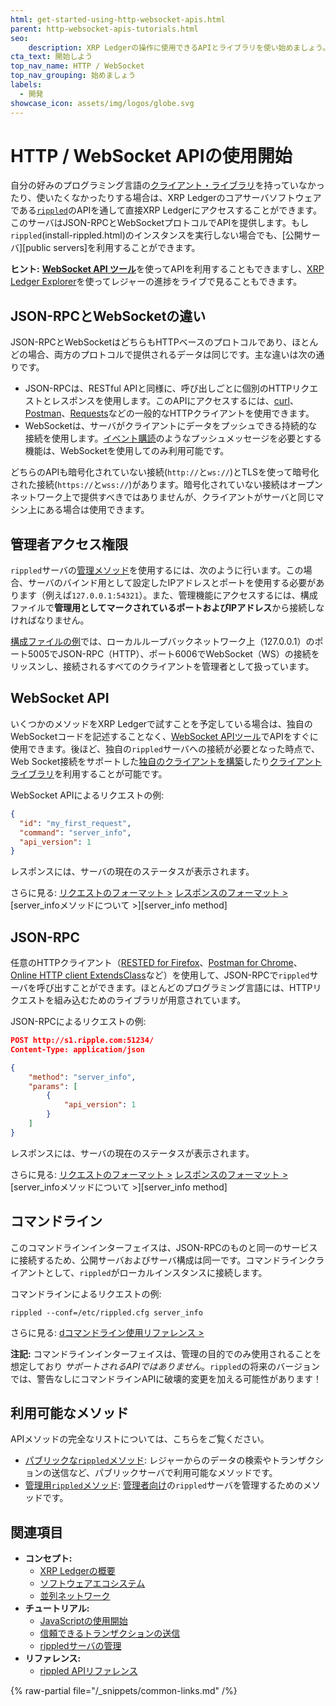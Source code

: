 ```yaml
---
html: get-started-using-http-websocket-apis.html
parent: http-websocket-apis-tutorials.html
seo:
    description: XRP Ledgerの操作に使用できるAPIとライブラリを使い始めましょう。
cta_text: 開始しよう
top_nav_name: HTTP / WebSocket
top_nav_grouping: 始めましょう
labels:
  - 開発
showcase_icon: assets/img/logos/globe.svg
---
```

# HTTP / WebSocket APIの使用開始

自分の好みのプログラミング言語の[クライアント・ライブラリ](../../references/client-libraries.md)を持っていなかったり、使いたくなかったりする場合は、XRP Ledgerのコアサーバソフトウェアである[`rippled`](../../concepts/networks-and-servers/index.md)のAPIを通して直接XRP Ledgerにアクセスすることができます。このサーバはJSON-RPCとWebSocketプロトコルでAPIを提供します。もし`rippled`(install-rippled.html)のインスタンスを実行しない場合でも、[公開サーバ][public servers]を利用することができます。

**ヒント:** [**WebSocket API ツール**](/resources/dev-tools/websocket-api-tool)を使ってAPIを利用することもできますし、[XRP Ledger Explorer](https://livenet.xrpl.org/)を使ってレジャーの進捗をライブで見ることもできます。

## JSON-RPCとWebSocketの違い

JSON-RPCとWebSocketはどちらもHTTPベースのプロトコルであり、ほとんどの場合、両方のプロトコルで提供されるデータは同じです。主な違いは次の通りです。

- JSON-RPCは、RESTful APIと同様に、呼び出しごとに個別のHTTPリクエストとレスポンスを使用します。このAPIにアクセスするには、[curl](https://curl.se/)、[Postman](https://www.postman.com/downloads/)、[Requests](https://requests.readthedocs.io/)などの一般的なHTTPクライアントを使用できます。
- WebSocketは、サーバがクライアントにデータをプッシュできる持続的な接続を使用します。[イベント購読](../../references/http-websocket-apis/public-api-methods/subscription-methods/subscribe.md)のようなプッシュメッセージを必要とする機能は、WebSocketを使用してのみ利用可能です。

どちらのAPIも暗号化されていない接続(`http://`と`ws://`)とTLSを使って暗号化された接続(`https://`と`wss://`)があります。暗号化されていない接続はオープンネットワーク上で提供すべきではありませんが、クライアントがサーバと同じマシン上にある場合は使用できます。


## 管理者アクセス権限

`rippled`サーバの[管理メソッド](../../references/http-websocket-apis/admin-api-methods/index.md)を使用するには、次のように行います。この場合、サーバのバインド用として設定したIPアドレスとポートを使用する必要があります（例えば`127.0.0.1:54321`）。また、管理機能にアクセスするには、構成ファイルで**管理用としてマークされているポートおよびIPアドレス**から接続しなければなりません。

[構成ファイルの例](https://github.com/XRPLF/rippled/blob/8429dd67e60ba360da591bfa905b58a35638fda1/cfg/rippled-example.cfg#L1050-L1073)では、ローカルループバックネットワーク上（127.0.0.1）のポート5005でJSON-RPC（HTTP）、ポート6006でWebSocket（WS）の接続をリッスンし、接続されるすべてのクライアントを管理者として扱っています。


## WebSocket API

いくつかのメソッドをXRP Ledgerで試すことを予定している場合は、独自のWebSocketコードを記述することなく、[WebSocket APIツール](/resources/dev-tools/websocket-api-tool)でAPIをすぐに使用できます。後ほど、独自の`rippled`サーバへの接続が必要となった時点で、Web Socket接続をサポートした[独自のクライアントを構築](monitor-incoming-payments-with-websocket.md)したり[クライアントライブラリ](../../references/client-libraries.md)を利用することが可能です。

WebSocket APIによるリクエストの例:

```json
{
  "id": "my_first_request",
  "command": "server_info",
  "api_version": 1
}
```

レスポンスには、サーバの現在のステータスが表示されます。

さらに見る: [リクエストのフォーマット >](../../references/http-websocket-apis/api-conventions/request-formatting.md) [レスポンスのフォーマット >](../../references/http-websocket-apis/api-conventions/response-formatting.md) [server_infoメソッドについて >][server_info method]

## JSON-RPC

任意のHTTPクライアント（[RESTED for Firefox](https://addons.mozilla.org/en-US/firefox/addon/rested/)、[Postman for Chrome](https://chrome.google.com/webstore/detail/postman/fhbjgbiflinjbdggehcddcbncdddomop?hl=en)、[Online HTTP client ExtendsClass](https://extendsclass.com/rest-client-online.html)など）を使用して、JSON-RPCで`rippled`サーバを呼び出すことができます。ほとんどのプログラミング言語には、HTTPリクエストを組み込むためのライブラリが用意されています。

JSON-RPCによるリクエストの例:

```json
POST http://s1.ripple.com:51234/
Content-Type: application/json

{
    "method": "server_info",
    "params": [
        {
            "api_version": 1
        }
    ]
}
```

レスポンスには、サーバの現在のステータスが表示されます。

さらに見る: [リクエストのフォーマット >](../../references/http-websocket-apis/api-conventions/request-formatting.md#json-rpcフォーマット) [レスポンスのフォーマット >](../../references/http-websocket-apis/api-conventions/response-formatting.md) [server_infoメソッドについて >][server_info method]

## コマンドライン

このコマンドラインインターフェイスは、JSON-RPCのものと同一のサービスに接続するため、公開サーバおよびサーバ構成は同一です。コマンドラインクライアントとして、`rippled`がローカルインスタンスに接続します。

コマンドラインによるリクエストの例:

```
rippled --conf=/etc/rippled.cfg server_info
```

さらに見る: [dコマンドライン使用リファレンス >](../../infrastructure/commandline-usage.md)

**注記:** コマンドラインインターフェイスは、管理の目的でのみ使用されることを想定しており _サポートされるAPIではありません_。`rippled`の将来のバージョンでは、警告なしにコマンドラインAPIに破壊的変更を加える可能性があります！

## 利用可能なメソッド

APIメソッドの完全なリストについては、こちらをご覧ください。

- [パブリックな`rippled`メソッド](../../references/http-websocket-apis/public-api-methods/index.md): レジャーからのデータの検索やトランザクションの送信など、パブリックサーバで利用可能なメソッドです。
- [管理用`rippled`メソッド](../../references/http-websocket-apis/admin-api-methods/index.md): [管理者向け](../../infrastructure/installation/install-rippled-on-ubuntu.md)の`rippled`サーバを管理するためのメソッドです。


## 関連項目

- **コンセプト:**
  - [XRP Ledgerの概要](/about/)
  - [ソフトウェアエコシステム](../../introduction/software-ecosystem.md)
  - [並列ネットワーク](../../concepts/networks-and-servers/parallel-networks.md)
- **チュートリアル:**
  - [JavaScriptの使用開始](get-started-using-javascript.md)
  - [信頼できるトランザクションの送信](../../concepts/transactions/reliable-transaction-submission.md)
  - [rippledサーバの管理](../../infrastructure/installation/install-rippled-on-ubuntu.md)
- **リファレンス:**
  - [rippled APIリファレンス](../../references/http-websocket-apis/index.md)

{% raw-partial file="/_snippets/common-links.md" /%}

